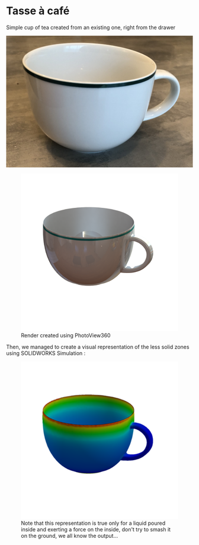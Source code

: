 # Tasse à café

Simple cup of tea created from an existing one, right from the drawer

![](tasse.jpg)

<figure>
    <img src=Rendu.png>
    <figcaption>Render created using PhotoView360</figcaption>
</figure>

Then, we managed to create a visual representation of the less solid zones using SOLIDWORKS Simulation :

<figure>
    <img src=RDM.png>
    <figcaption>Note that this representation is true only for a liquid poured inside and exerting a force on the inside, don't try to smash it on the ground, we all know the output...</figcaption>
<figure>